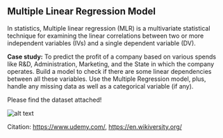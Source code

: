 ## Multiple Linear Regression Model

In statistics, Multiple linear regression (MLR) is a multivariate statistical technique for examining the linear correlations between two or more independent variables (IVs) and a single dependent variable (DV).

**Case study:** To predict the profit of a company based on various spends like R&D, Administration, Marketing, and the State in which the company operates. Build a model to check if there are some linear dependencies between all these variables. Use the Multiple Regression model, plus, handle any missing data as well as a categorical variable (if any).

Please find the dataset attached!

![alt text](https://github.com/prtk1306/MachineLearning/blob/master/ML%20Logo.PNG "Machine Learning")

Citation: https://www.udemy.com/, https://en.wikiversity.org/